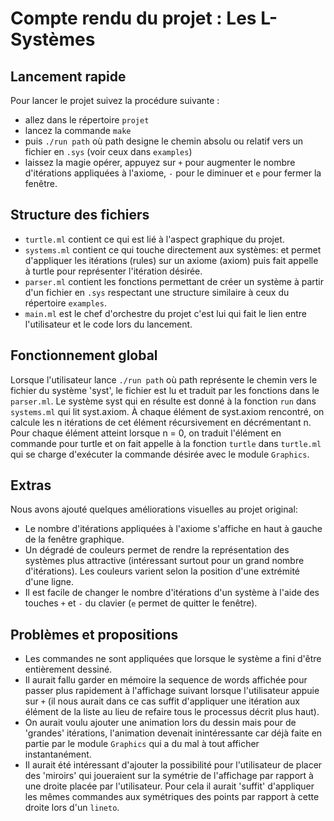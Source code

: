 Compte rendu du projet : Les L-Systèmes
==========

## Lancement rapide
Pour lancer le projet suivez la procédure suivante :
* allez dans le répertoire `projet`
* lancez la commande `make`
* puis `./run path` où path designe le chemin absolu ou relatif vers un fichier en `.sys` (voir ceux dans `examples`)
* laissez la magie opérer, appuyez sur `+` pour augmenter le nombre d'itérations appliquées à l'axiome, `-` pour le diminuer et `e` pour fermer la fenêtre.

## Structure des fichiers
* `turtle.ml` contient ce qui est lié à l'aspect graphique du projet.
* `systems.ml` contient ce qui touche directement aux systèmes: et permet d'appliquer les itérations (rules) sur un axiome (axiom) puis fait appelle à turtle pour représenter l'itération désirée.
* `parser.ml` contient les fonctions permettant de créer un système à partir d'un fichier en `.sys` respectant une structure similaire à ceux du répertoire `examples`.
* `main.ml` est le chef d'orchestre du projet c'est lui qui fait le lien entre l'utilisateur et le code lors du lancement.

## Fonctionnement global
Lorsque l'utilisateur lance `./run path` où path représente le chemin vers le fichier du système 'syst', le fichier est lu et traduit par les fonctions dans le `parser.ml`. Le système syst qui en résulte est donné à la fonction `run` dans `systems.ml` qui lit syst.axiom. À chaque élément de syst.axiom rencontré, on calcule les n itérations de cet élément récursivement en décrémentant n. Pour chaque élément atteint lorsque n = 0, on traduit l'élément en commande pour turtle et on fait appelle à la fonction `turtle` dans `turtle.ml` qui se charge d'exécuter la commande désirée avec le module `Graphics`.

## Extras
Nous avons ajouté quelques améliorations visuelles au projet original:
* Le nombre d'itérations appliquées à l'axiome s'affiche en haut à gauche de la fenêtre graphique.
* Un dégradé de couleurs permet de rendre la représentation des systèmes plus attractive (intéressant surtout pour un grand nombre d'itérations). Les couleurs varient selon la position d'une extrémité d'une ligne.
* Il est facile de changer le nombre d'itérations d'un système à l'aide des touches `+` et `-` du clavier (`e` permet de quitter le fenêtre).

## Problèmes et propositions
* Les commandes ne sont appliquées que lorsque le système a fini d'être entièrement dessiné.
* Il aurait fallu garder en mémoire la sequence de words affichée pour passer plus rapidement à l'affichage suivant lorsque l'utilisateur appuie sur `+` (il nous aurait dans ce cas suffit d'appliquer une itération aux élément de la liste au lieu de refaire tous le processus décrit plus haut).
* On aurait voulu ajouter une animation lors du dessin mais pour de 'grandes' itérations, l'animation devenait inintéressante car déjà faite en partie par le module `Graphics` qui a du mal à tout afficher instantanément.
* Il aurait été intéressant d'ajouter la possibilité pour l'utilisateur de placer des 'miroirs' qui joueraient sur la symétrie de l'affichage par rapport à une droite placée par l'utilisateur. Pour cela il aurait 'suffit' d'appliquer les mêmes commandes aux symétriques des points par rapport à cette droite lors d'un `lineto`.
